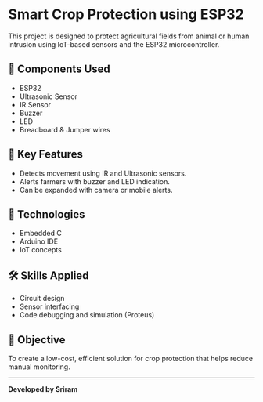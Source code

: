# Smart Crop Protection using ESP32

This project is designed to protect agricultural fields from animal or human intrusion using IoT-based sensors and the ESP32 microcontroller.

## 🔧 Components Used
- ESP32
- Ultrasonic Sensor
- IR Sensor
- Buzzer
- LED
- Breadboard & Jumper wires

## 📌 Key Features
- Detects movement using IR and Ultrasonic sensors.
- Alerts farmers with buzzer and LED indication.
- Can be expanded with camera or mobile alerts.

## 🧠 Technologies
- Embedded C
- Arduino IDE
- IoT concepts

## 🛠 Skills Applied
- Circuit design
- Sensor interfacing
- Code debugging and simulation (Proteus)

## 🎯 Objective
To create a low-cost, efficient solution for crop protection that helps reduce manual monitoring.

---

**Developed by Sriram**
